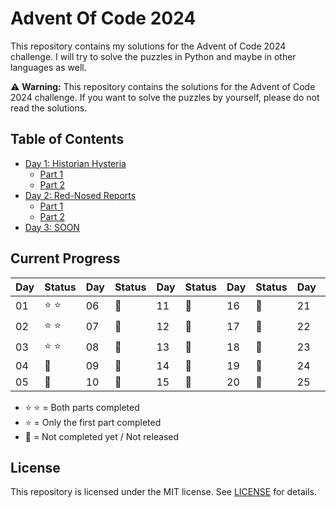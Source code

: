 # **Advent Of Code 2024**

This repository contains my solutions for the Advent of Code 2024 challenge. I will try to solve the puzzles in Python and maybe in other languages as well.

:warning: **Warning:** This repository contains the solutions for the Advent of Code 2024 challenge. If you want to solve the puzzles by yourself, please do not read the solutions.

## Table of Contents

- [Day 1: Historian Hysteria](01/)
  - [Part 1](01/part01/index.py)
  - [Part 2](01/part02/index.py)
- [Day 2: Red-Nosed Reports](02/)
  - [Part 1](02/part01/index.py)
  - [Part 2](02/part02/index.py)
- [Day 3: SOON](03/)


## Current Progress
| Day  | Status | Day  | Status | Day  | Status | Day  | Status | Day  | Status |
| ---- | ------ | ---- | ------ | ---- | ------ | ---- | ------ | ---- | ------ |
| 01 | :star: :star: | 06 | :calendar:   | 11 | :calendar:   | 16 | :calendar:   | 21 | :calendar:   |
| 02 | :star: :star: | 07 | :calendar:   | 12 | :calendar:   | 17 | :calendar:   | 22 | :calendar:   |
| 03 | :star: :star:   | 08 | :calendar:   | 13 | :calendar:   | 18 | :calendar:   | 23 | :calendar:   |
| 04 | :calendar:    | 09 | :calendar:   | 14 | :calendar:   | 19 | :calendar:   | 24 | :calendar:   |
| 05 | :calendar:    | 10 | :calendar:   | 15 | :calendar:   | 20 | :calendar:   | 25 | :calendar:   |

- :star: :star: = Both parts completed
- :star: = Only the first part completed
- :calendar: = Not completed yet / Not released

## License
This repository is licensed under the MIT license. See [LICENSE](LICENSE) for details.